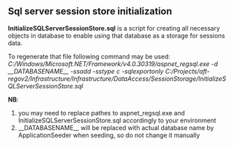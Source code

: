 ﻿## Sql server session store initialization

**InitializeSQLServerSessionStore.sql** is a script for creating all necessary objects in database to enable using that database as a storage for sessions data.

To regenerate that file following command may be used:
_C:/Windows/Microsoft.NET/Framework/v4.0.30319/aspnet_regsql.exe -d \_\_DATABASENAME\_\_ -ssadd -sstype c -sqlexportonly C:/Projects/aft-regov2/Infrastructure/Infrastructure/DataAccess/SessionStorage/InitializeSQLServerSessionStore.sql_

**NB**: 
1) you may need to replace pathes to aspnet_regsql.exe and InitializeSQLServerSessionStore.sql accordingly to your environment
2) \_\_DATABASENAME\_\_ will be replaced with actual database name by ApplicationSeeder when seeding, so do not change it manually